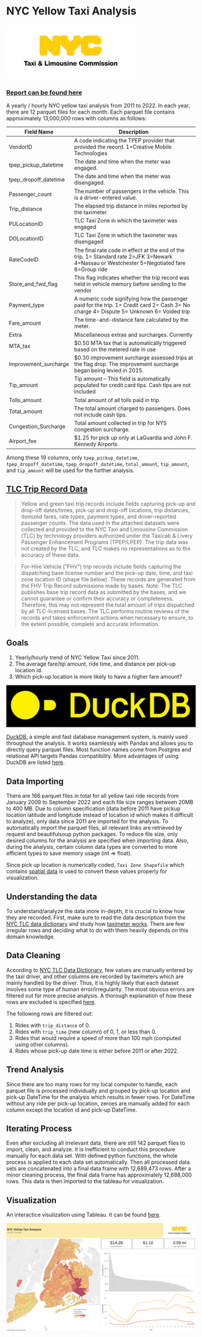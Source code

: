 # NYC Yellow Taxi Analysis

![logo](./viz/nyc-tlc-logo.png)

### [Report can be found here](./preprocess.ipynb)

A yearly / hourly NYC yellow taxi analysis from 2011 to 2022. In each year, there are 12 parquet files for each month. Each parquet file contains approximately 13,000,000 rows with columns as follows:

| Field Name | Description                                                                                                                                     |
| -----------|------------------------------------------------------------------------------------------------------------------------------------------------ |
| VendorID | A code indicating the TPEP provider that provided the record. 1=Creative Mobile Technologies                                                      |
| tpep_pickup_datetime | The date and time when the meter was engaged.                                                                                         |
| tpep_dropoff_datetime|The date and time when the meter was disengaged.                                                                                       |
| Passenger_count|The number of passengers in the vehicle. This is a driver-entered value.                                                                     |
| Trip_distance|The elapsed trip distance in miles reported by the taximeter                                                                                   |
| PULocationID|TLC Taxi Zone in which the taximeter was engaged                                                                                                |
| DOLocationID|TLC Taxi Zone in which the taximeter was disengaged                                                                                             |
| RateCodeID|The final rate code in effect at the end of the trip. 1= Standard rate 2=JFK 3=Newark 4=Nassau or Westchester 5=Negotiated fare 6=Group ride      |
| Store_and_fwd_flag|This flag indicates whether the trip record was held in vehicle memory before sending to the vendor                                       |
| Payment_type|A numeric code signifying how the passenger paid for the trip. 1= Credit card 2= Cash 3= No charge 4= Dispute 5= Unknown 6= Voided trip         |
| Fare_amount|The time-and-distance fare calculated by the meter.                                                                                              |
| Extra|Miscellaneous extras and surcharges. Currently                                                                                                         |
| MTA_tax|$0.50 MTA tax that is automatically triggered based on the metered rate in use                                                                       |
| Improvement_surcharge|$0.30 improvement surcharge assessed trips at the flag drop. The improvement surcharge began being levied in 2015.                     |
| Tip_amount|Tip amount – This field is automatically populated for credit card tips. Cash tips are not included                                               |
| Tolls_amount|Total amount of all tolls paid in trip.                                                                                                         |
| Total_amount|The total amount charged to passengers. Does not include cash tips.                                                                             |
| Congestion_Surcharge|Total amount collected in trip for NYS congestion surcharge.                                                                            |
| Airport_fee|$1.25 for pick up only at LaGuardia and John F. Kennedy Airports                                                                                 |

Among these 19 columns, only `tpep_pickup_datetime`, `tpep_dropoff_datetime`, `tpep_dropoff_datetime`, `total_amount`, `tip_amount`, and `tip_amount` will be used for the further analysis.

## [TLC Trip Record Data](https://www.nyc.gov/site/tlc/about/tlc-trip-record-data.page)

> Yellow and green taxi trip records include fields capturing pick-up and drop-off dates/times, pick-up and drop-off locations, trip distances, itemized fares, rate types, payment types, and driver-reported passenger counts. The data used in the attached datasets were collected and provided to the NYC Taxi and Limousine Commission (TLC) by technology providers authorized under the Taxicab & Livery Passenger Enhancement Programs (TPEP/LPEP). The trip data was not created by the TLC, and TLC makes no representations as to the accuracy of these data.

> For-Hire Vehicle (“FHV”) trip records include fields capturing the dispatching base license number and the pick-up date, time, and taxi zone location ID (shape file below). These records are generated from the FHV Trip Record submissions made by bases. Note: The TLC publishes base trip record data as submitted by the bases, and we cannot guarantee or confirm their accuracy or completeness. Therefore, this may not represent the total amount of trips dispatched by all TLC-licensed bases. The TLC performs routine reviews of the records and takes enforcement actions when necessary to ensure, to the extent possible, complete and accurate information.

## Goals

1. Yearly/hourly trend of NYC Yellow Taxi since 2011.
2. The average fare/tip amount, ride time, and distance per pick-up location id.
3. Which pick-up location is more likely to have a higher fare amount?

![duck-logo](./viz/duckdb-logo.png)

[DuckDB](https://duckdb.org/), a simple and fast database management system, is mainly used throughout the analysis. It works seamlessly with Pandas and allows you to directly query parquet files. Most function names come from Postgres and relational API targets Pandas compatibility. More advantages of using DuckDB are listed [here](https://alex-monahan.github.io/2021/08/22/Python_and_SQL_Better_Together.html).

## Data Importing

There are 166 parquet files in total for all yellow taxi ride records from January 2009 to September 2022 and each file size ranges between 20MB to 400 MB. Due to column specification (data before 2011 have pickup location latitude and longitude instead of location id which makes it difficult to analyze), only data since 2011 are imported for the analysis. To automatically import the parquet files, all relevant links are retrieved by request and beautifulsoup python packages. To reduce file size, only desired columns for the analysis are specified when importing data. Also, during the analysis, certain column data types are converted to more efficient types to save memory usage (int => float). 

Since pick up location is numerically coded, `Taxi Zone Shapefile` which contains [spatial data](https://d37ci6vzurychx.cloudfront.net/misc/taxi_zones.zip) is used to convert these values properly for visualization.

## Understanding the data

To understand/analyze the data more in-depth, it is crucial to know how they are recorded. First, make sure to read the data description from the [NYC TLC data dictionary](https://www.nyc.gov/assets/tlc/downloads/pdf/data_dictionary_trip_records_yellow.pdf)
and study how [taximeter works](https://www.staxi.nl/en/how-taximeters-work/#:~:text=How%20a%20taximeter%20works,taxi%20travels%20a%20certain%20distance.). There are few irregular rows and deciding what to do with them heavily depends on this domain knowledge. 

## Data Cleaning

According to [NYC TLC Data Dictionary](https://www.nyc.gov/assets/tlc/downloads/pdf/data_dictionary_trip_records_yellow.pdf), few values are manually entered by the taxi driver, and other columns are recorded by taximeters which are mainly handled by the driver. Thus, it is highly likely that each dataset involves some type of human error/irregularity. The most obvious errors are filtered out for more precise analysis. A thorough explanation of how these rows are excluded is specified [here](./preprocess.ipynb).

The following rows are filtered out:

1. Rides with `trip_distance` of 0.
2. Rides with `trip_time` (new column) of 0, 1, or less than 0.
3. Rides that would require a speed of more than 100 mph (computed using other columns).
4. Rides whose pick-up date time is either before 2011 or after 2022.

## Trend Analysis

Since there are too many rows for my local computer to handle, each parquet file is processed individually and grouped by pick-up location and pick-up DateTime for the analysis which results in fewer rows. For DateTime without any ride per pick-up location, zeroes are manually added for each column except the location id and pick-up DateTime.

## Iterating Process

Even after excluding all irrelevant data, there are still 142 parquet files to import, clean, and analyze. It is inefficient to conduct this procedure manually for each data set. With defined python functions, the whole process is applied to each data set automatically. Then all processed data sets are concatenated into a final data frame with 12,689,473 rows. After a minor cleaning process, the final data frame has approximately 12,688,000 rows. This data is then imported to the tableau for visualization.

## Visualization

An interactice visulization using Tableau. It can be found [here](https://public.tableau.com/app/profile/junhyeok.park/viz/NYCYellowTaxi_16721581629340/NYCTraffic).

![viz-1](./viz/viz-1.png)
